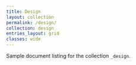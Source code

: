 ```yaml
---
title: Design
layout: collection
permalink: /design/
collection: design
entries_layout: grid
classes: wide
---
```


Sample document listing for the collection `_design`.

